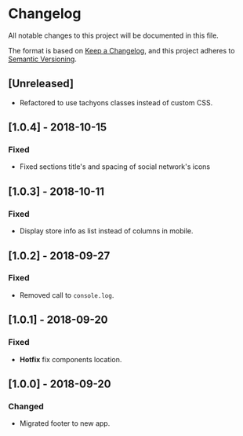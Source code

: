 # Changelog
All notable changes to this project will be documented in this file.

The format is based on [Keep a Changelog](https://keepachangelog.com/en/1.0.0/),
and this project adheres to [Semantic Versioning](https://semver.org/spec/v2.0.0.html).

## [Unreleased]
- Refactored to use tachyons classes instead of custom CSS.

## [1.0.4] - 2018-10-15
### Fixed
- Fixed sections title's and spacing of social network's icons

## [1.0.3] - 2018-10-11

### Fixed
- Display store info as list instead of columns in mobile.

## [1.0.2] - 2018-09-27
### Fixed
- Removed call to `console.log`.

## [1.0.1] - 2018-09-20
### Fixed
- **Hotfix** fix components location.

## [1.0.0] - 2018-09-20
### Changed
- Migrated footer to new app.
